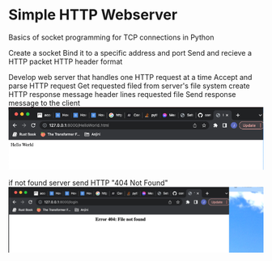 # Simple HTTP Webserver

Basics of socket programming for TCP connections in Python

Create a socket
Bind it to a specific address and port
Send and recieve a HTTP packet
HTTP header format


Develop web server that handles one HTTP request at a time
Accept and parse HTTP request
Get requested filed from server's file system
create HTTP response message 
    header lines
    requested file
Send response message to the client
![Hello World](https://github.com/poltergeistjoya/comm_nets/blob/main/webserver/hello.png?raw=true)

if not found
    server send HTTP "404 Not Found"
    ![404 Not Found](https://github.com/poltergeistjoya/comm_nets/blob/main/webserver/404notfound.png?raw=true)
